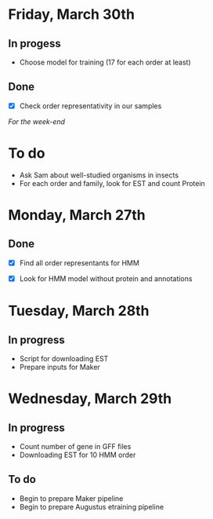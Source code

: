 # Friday, March 30th

## In progess
- Choose model for training (17 for each order at least)

## Done
- [x] Check order representativity in our samples

_For the week-end_
# To do
- Ask Sam about well-studied organisms in insects
- For each order and family, look for EST and count Protein


# Monday, March 27th

## Done
- [x] Find all order representants for HMM
- [x] Look for HMM model without protein and annotations


# Tuesday, March 28th

## In progress
- Script for downloading EST
- Prepare inputs for Maker


# Wednesday, March 29th

## In progress
- Count number of gene in GFF files
- Downloading EST for 10 HMM order

## To do
- Begin to prepare Maker pipeline
- Begin to prepare Augustus etraining pipeline 

